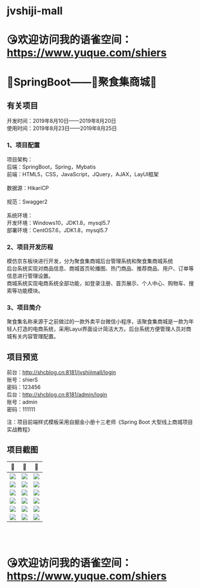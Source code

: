 # jvshiji-mall
<h1>😘欢迎访问我的语雀空间：<a href="https://www.yuque.com/shiers">https://www.yuque.com/shiers</a></h1>
<h1>🍃SpringBoot——🌟聚食集商城🌟</h1>

<h2>有关项目</h2>
开发时间：2019年8月10日——2019年8月20日</br>
使用时间：2019年8月23日——2019年8月25日</br>
<h3>1、项目配置</h3>
项目架构：</br>
       后端：SpringBoot，Spring，Mybatis</br>
       前端：HTML5，CSS，JavaScript，JQuery，AJAX，LayUI框架</br></br>
数据源：HikariCP</br></br>
规范：Swagger2</br></br>
系统环境：</br>
       开发环境：Windows10，JDK1.8，mysql5.7</br>
       部署环境：CentOS7.6，JDK1.8，mysql5.7</br>
<h3>2、项目开发历程</h3>
模仿京东板块进行开发，分为聚食集商城后台管理系统和聚食集商城系统</br>
       后台系统实现对商品信息、商城首页轮播图、热门商品、推荐商品、用户、订单等信息进行管理设置。</br>
       商城系统实现电商系统全部功能，如登录注册、首页展示、个人中心、购物车、搜索等功能模块。</br>
<h3>3、项目简介</h3>
聚食集名称来源于之前做过的一款外卖平台微信小程序，该聚食集商城是一款为年轻人打造的电商系统，采用Layui界面设计简洁大方。后台系统方便管理人员对商城有关内容管理配置。</br>

<h2>项目预览</h2>
前台：<a href="http://shcblog.cn:8181/jvshijimall/login">http://shcblog.cn:8181/jvshijimall/login</a></br>
账号：shierS</br>
密码：123456</br>
后台：<a href="http://shcblog.cn:8181/admin/login">http://shcblog.cn:8181/admin/login</a></br>
账号：admin</br>
密码：111111</br>

注：项目前端样式模板采用自掘金小册十三老师《Spring Boot 大型线上商城项目实战教程》
</br>
<h2>项目截图</h2>

👀                        |  👀                       |  👀
:-------------------------:|:-------------------------:|:-------------------------:
![](图片)                  |  ![](图片)                |  ![](图片)
![](图片)                  |  ![](图片)                |  ![](图片)
![](图片)                  |  ![](图片)                |  ![](图片)
![](图片)                  |  ![](图片)                |  ![](图片)
![](图片)                  |  ![](图片)                |  ![](图片)
![](图片)                  |  ![](图片)                |  ![](图片)

</br></br>
<h1>😘欢迎访问我的语雀空间：<a href="https://www.yuque.com/shiers">https://www.yuque.com/shiers</a></h1>
